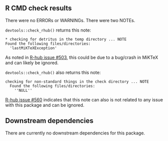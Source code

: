 ## R CMD check results

There were no ERRORs or WARNINGs. There were two NOTEs.


`devtools::check_rhub()` returns this note:

```
* checking for detritus in the temp directory ... NOTE
Found the following files/directories:
  'lastMiKTeXException'
```

As noted in [R-hub issue #503](https://github.com/r-hub/rhub/issues/503), this could be due to a bug/crash in MiKTeX and can likely be ignored.

`devtools::check_rhub()` also returns this note:

```
checking for non-standard things in the check directory ... NOTE
  Found the following files/directories:
    ''NULL''
```

[R-hub issue #560](https://github.com/r-hub/rhub/issues/560) indicates that this note can also is not related to any issue with this package and can be ignored.

## Downstream dependencies

There are currently no downstream dependencies for this package.
